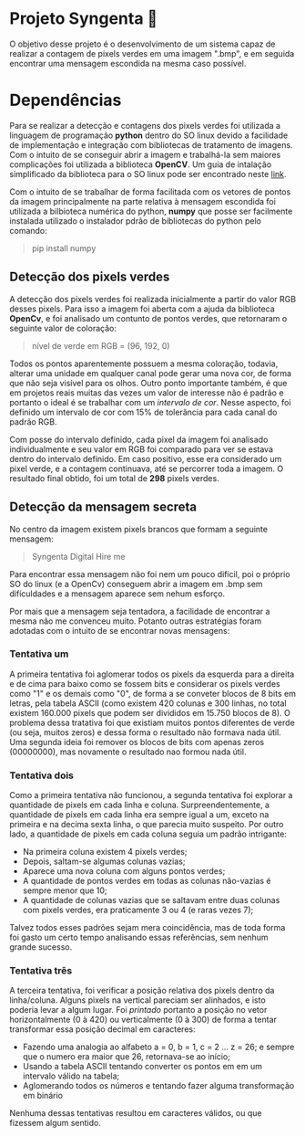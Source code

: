 # Projeto Syngenta 🌱

O objetivo desse projeto é o desenvolvimento de um sistema capaz de realizar a contagem de pixels verdes em uma imagem ".bmp", e em seguida encontrar uma mensagem escondida na mesma caso possível.

# Dependências

Para se realizar a detecção e contagens dos pixels verdes foi utilizada a linguagem de programação **python** dentro do SO linux devido a facilidade de implementação e integração com bibliotecas de tratamento de imagens. Com o intuito de se conseguir abrir a imagem e trabalhá-la sem maiores complicações foi utilizada a biblioteca **OpenCV**. Um guia de intalação simplificado da biblioteca para o SO linux pode ser encontrado neste [link](https://docs.opencv.org/master/d7/d9f/tutorial_linux_install.html).

Com o intuito de se trabalhar de forma facilitada com os vetores de pontos da imagem principalmente na parte relativa à mensagem escondida foi utilizada a bilbioteca numérica do python, **numpy** que posse ser facilmente instalada utilizado o instalador pdrão de bibliotecas do python pelo comando:

> pip install numpy

## Detecção dos pixels verdes

A detecção dos pixels verdes foi realizada inicialmente a partir do valor RGB desses pixels. Para isso a imagem foi aberta com a ajuda da biblioteca **OpenCv**, e foi analisado um contunto de pontos verdes, que retornaram o seguinte valor de coloração:

> nível de verde em RGB = (96, 192, 0)

Todos os pontos aparentemente possuem a mesma coloração, todavia, alterar uma unidade em qualquer canal pode gerar uma nova cor, de forma que não seja visível para os olhos. Outro ponto importante também, é que em projetos reais muitas das vezes um valor de interesse não é padrão e portanto o ideal é se trabalhar com um _intervalo de cor_. Nesse aspecto, foi definido um intervalo de cor com 15% de tolerância para cada canal do padrão RGB.

Com posse do intervalo definido, cada pixel da imagem foi analisado individualmente e seu valor em RGB foi comparado para ver se estava dentro do intervalo definido. Em caso positivo, esse era considerado um pixel verde, e a contagem continuava, até se percorrer toda a imagem. O resultado final obtido, foi um total de **298** pixels verdes.

## Detecção da mensagem secreta

No centro da imagem existem pixels brancos que formam a seguinte mensagem:

> Syngenta Digital Hire me

Para encontrar essa mensagem não foi nem um pouco difícil, poi o próprio SO do linux (e a OpenCv) conseguem abrir a imagem em .bmp sem difículdades e a mensagem aparece sem nehum esforço.

Por mais que a mensagem seja tentadora, a facilidade de encontrar a mesma não me convenceu muito. Potanto outras estratégias foram adotadas com o intuito de se encontrar novas mensagens:

### Tentativa um

A primeira tentativa foi aglomerar todos os pixels da esquerda para a direita e de cima para baixo como se fossem bits e considerar os pixels verdes como "1" e os demais como "0", de forma a se conveter blocos de 8 bits em letras, pela tabela ASCII (como existem 420 colunas e 300 linhas, no total existem 160.000 pixels que podem ser divididos em 15.750 blocos de 8). O problema dessa tratativa foi que existiam muitos pontos diferentes de verde (ou seja, muitos zeros) e dessa forma o resultado não formava nada útil. Uma segunda ideia foi remover os blocos de bits com apenas zeros (00000000), mas novamente o resultado nao formou nada útil.

### Tentativa dois

Como a primeira tentativa não funcionou, a segunda tentativa foi explorar a quantidade de pixels em cada linha e coluna. Surpreendentemente, a quantidade de pixels em cada linha era sempre igual a um, exceto na primeira e na decima sexta linha, o que parecia muito suspeito. Por outro lado, a quantidade de pixels em cada coluna seguia um padrão intrigante:
 

 - Na primeira coluna existem 4 pixels verdes;
 - Depois, saltam-se algumas colunas vazias;
 - Aparece uma nova coluna com alguns pontos verdes;
 - A quantidade de pontos verdes em todas as colunas não-vazias é sempre menor que 10;
 - A quantidade de colunas vazias que se saltavam entre duas colunas com pixels verdes, era praticamente 3 ou 4 (e raras vezes 7);

Talvez todos esses padrões sejam mera coincidência, mas de toda forma foi gasto um certo tempo analisando essas referências, sem nenhum grande sucesso.


### Tentativa três

A terceira tentativa, foi verificar a posição relativa dos pixels dentro da linha/coluna. Alguns pixels na vertical pareciam ser alinhados, e isto poderia levar a algum lugar. Foi _printado_ portanto a posição no vetor horizontalmente (0 à 420) ou verticalmente (0 à 300) de forma a tentar transformar essa posição decimal em caracteres:

- Fazendo uma analogia ao alfabeto a = 0, b = 1, c = 2 ... z = 26; e sempre que o numero era maior que 26, retornava-se ao início;
- Usando a tabela ASCII tentando converter os pontos em em um intervalo válido na tabela;
- Aglomerando todos os números e tentando fazer alguma transformação em binário

Nenhuma dessas tentativas resultou em caracteres válidos, ou que fizessem algum sentido.
